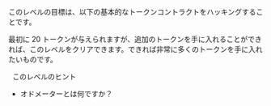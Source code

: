 このレベルの目標は、以下の基本的なトークンコントラクトをハッキングすることです。

最初に 20 トークンが与えられますが、追加のトークンを手に入れることができれば、このレベルをクリアできます。できれば非常に多くのトークンを手に入れたいものです。

&nbsp;
このレベルのヒント

- オドメーターとは何ですか？
